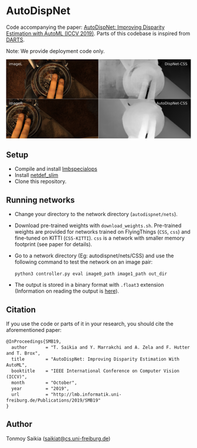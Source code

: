# AutoDispNet
Code accompanying the paper: [AutoDispNet: Improving Disparity Estimation with AutoML (ICCV 2019)](https://lmb.informatik.uni-freiburg.de/Publications/2019/SMB19/). Parts of this codebase is inspired from [DARTS](https://github.com/quark0/darts).

Note: We provide deployment code only.

![](teaser-1.png)


## Setup
* Compile and install [lmbspecialops](https://github.com/lmb-freiburg/lmbspecialops/tree/eccv18)
* Install [netdef_slim](https://github.com/lmb-freiburg/netdef_slim)
* Clone this repository.

## Running networks
* Change your directory to the network directory (`autodispnet/nets`).
* Download pre-trained weights with `download_weights.sh`.
  Pre-trained weights are provided for networks trained on FlyingThings (`CSS`, `css`) and  fine-tuned on KITTI (`CSS-KITTI`).
  `css` is a network with smaller memory footprint (see paper for details).
* Go to a network directory (Eg: autodispnet/nets/CSS) and use the following command to test the network on an image pair:

  `python3 controller.py eval image0_path image1_path out_dir`
* The output is stored in a binary format with `.float3` extension (Information on reading the output is [here](https://github.com/lmb-freiburg/netdef_models/blob/master/README.md)).

## Citation
If you use the code or parts of it in your research, you should cite the aforementioned paper:
```
@InProceedings{SMB19,
  author       = "T. Saikia and Y. Marrakchi and A. Zela and F. Hutter and T. Brox",
  title        = "AutoDispNet: Improving Disparity Estimation With AutoML",
  booktitle    = "IEEE International Conference on Computer Vision (ICCV)",
  month        = "October",
  year         = "2019",
  url          = "http://lmb.informatik.uni-freiburg.de/Publications/2019/SMB19"
}
```

## Author
Tonmoy Saikia (saikiat@cs.uni-freiburg.de)
